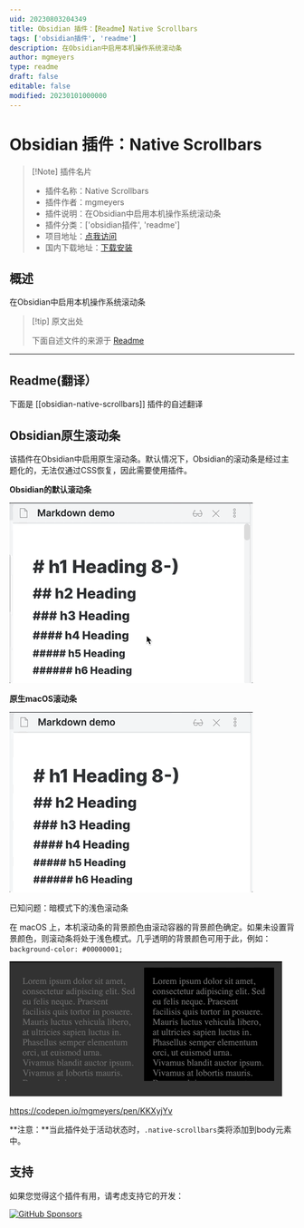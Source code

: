 ```yaml
---
uid: 20230803204349
title: Obsidian 插件：【Readme】Native Scrollbars
tags: ['obsidian插件', 'readme']
description: 在Obsidian中启用本机操作系统滚动条
author: mgmeyers
type: readme
draft: false
editable: false
modified: 20230101000000
---
```


# Obsidian 插件：Native Scrollbars

> [!Note] 插件名片
> - 插件名称：Native Scrollbars
> - 插件作者：mgmeyers
> - 插件说明：在Obsidian中启用本机操作系统滚动条
> - 插件分类：['obsidian插件', 'readme']
> - 项目地址：[点我访问](https://github.com/mgmeyers/obsidian-native-scrollbars)
> - 国内下载地址：[下载安装](https://pkmer.cn/products/plugin/pluginMarket/?obsidian-native-scrollbars)

## 概述

在Obsidian中启用本机操作系统滚动条



> [!tip] 原文出处
> 
>下面自述文件的来源于 [Readme](https://ghproxy.net/https://raw.githubusercontent.com/mgmeyers/obsidian-native-scrollbars/main/README.md)
> 

---

## Readme(翻译）

下面是 [[obsidian-native-scrollbars]] 插件的自述翻译


## Obsidian原生滚动条

该插件在Obsidian中启用原生滚动条。默认情况下，Obsidian的滚动条是经过主题化的，无法仅通过CSS恢复，因此需要使用插件。

**Obsidian的默认滚动条**

<img src="https://raw.githubusercontent.com/mgmeyers/obsidian-native-scrollbars/main/screenshots/non-native-scrollbars.gif" alt="一个演示Obsidian默认滚动条的短gif">

**原生macOS滚动条**

<img src="https://raw.githubusercontent.com/mgmeyers/obsidian-native-scrollbars/main/screenshots/native-scrollbars.gif" alt="一个演示原生滚动条的短gif">

已知问题：暗模式下的浅色滚动条

在 macOS 上，本机滚动条的背景颜色由滚动容器的背景颜色确定。如果未设置背景颜色，则滚动条将处于浅色模式。几乎透明的背景颜色可用于此，例如：`background-color: #00000001;`

<img src="https://raw.githubusercontent.com/mgmeyers/obsidian-native-scrollbars/main/screenshots/darkmode-issue.gif" alt="A short gif demonstraiting issues with dark-mode scrollbars">

https://codepen.io/mgmeyers/pen/KKXyjYv

**注意：**当此插件处于活动状态时，`.native-scrollbars`类将添加到body元素中。

## 支持

如果您觉得这个插件有用，请考虑支持它的开发：

[![GitHub Sponsors](https://img.shields.io/github/sponsors/mgmeyers?label=Sponsor&logo=GitHub%20Sponsors&style=for-the-badge)](https://github.com/sponsors/mgmeyers)





